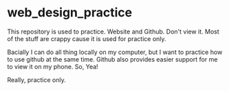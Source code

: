 # web_design_practice
This repository is used to practice. Website and Github.
Don't view it. Most of the stuff are crappy cause it is used for practice only.

Bacially I can do all thing locally on my computer, but I want to practice how to use github at the same time. Github also provides easier support for me to view it on my phone. So, Yea!

Really, practice only.
